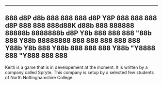 
  ----------------------------------------
  888    d8P           d8b 888    888
  888   d8P            Y8P 888    888
  888  d8P                 888    888
  888d88K       d88b   888 888888 88888b 
  8888888b    d8P  Y8b 888 888    888 "88b
  888  Y88b   88888888 888 888    888  888
  888   Y88b  Y8b      888 Y88b   888  888
  888    Y88b  "Y8888  888  "Y888 888  888
  ----------------------------------------

Keith is a game that is in developement at the moment. It is written by a company called Spryte. This company is setup by a selected few students of North Nottinghamshire College.
